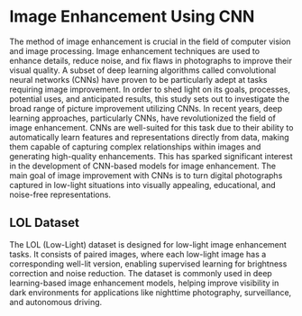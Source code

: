 # Image Enhancement Using CNN

The method of image enhancement is crucial in the field of computer vision and 
image processing. Image enhancement techniques are used to enhance details, reduce 
noise, and fix flaws in photographs to improve their visual quality. A subset of deep 
learning algorithms called convolutional neural networks (CNNs) have proven to be 
particularly adept at tasks requiring image improvement. In order to shed light on its 
goals, processes, potential uses, and anticipated results, this study sets out to 
investigate the broad range of picture improvement utilizing CNNs. 
In recent years, deep learning approaches, particularly CNNs, have revolutionized 
the field of  image enhancement. CNNs are well-suited for this task due to their 
ability to automatically learn features and representations directly from data, 
making them capable of capturing complex relationships within images and 
generating high-quality enhancements. This has sparked significant interest in the 
development of CNN-based models for image enhancement. The main goal of 
image improvement with CNNs is to turn digital photographs captured in low-light 
situations into visually appealing, educational, and noise-free representations. 

## LOL Dataset

The LOL (Low-Light) dataset is designed for low-light image enhancement tasks. It consists of paired images, where each low-light image has a corresponding well-lit version, enabling supervised learning for brightness correction and noise reduction. The dataset is commonly used in deep learning-based image enhancement models, helping improve visibility in dark environments for applications like nighttime photography, surveillance, and autonomous driving.
